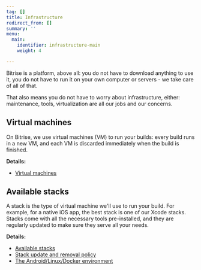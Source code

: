 ```yaml
---
tag: []
title: Infrastructure
redirect_from: []
summary: ''
menu:
  main:
    identifier: infrastructure-main
    weight: 4

---
```

Bitrise is a platform, above all: you do not have to download anything to use it, you do not have to run it on your own computer or servers - we take care of all of that.

That also means you do not have to worry about infrastructure, either: maintenance, tools, virtualization are all our jobs and our concerns.

## Virtual machines

On Bitrise, we use virtual machines (VM) to run your builds: every build runs in a new VM, and each VM is discarded immediately when the build is finished.

**Details:**

* [Virtual machines](/infrastructure/virtual-machines/)

## Available stacks

A stack is the type of virtual machine we'll use to run your build. For example, for a native iOS app, the best stack is one of our Xcode stacks. Stacks come with all the necessary tools pre-installed, and they are regularly updated to make sure they serve all your needs.

**Details:**

* [Available stacks](/infrastructure/available-stacks/)
* [Stack update and removal policy](/infrastructure/stack-update-and-removal-policy/)
* [The Android/Linux/Docker environment](/infrastructure/the-environment/)